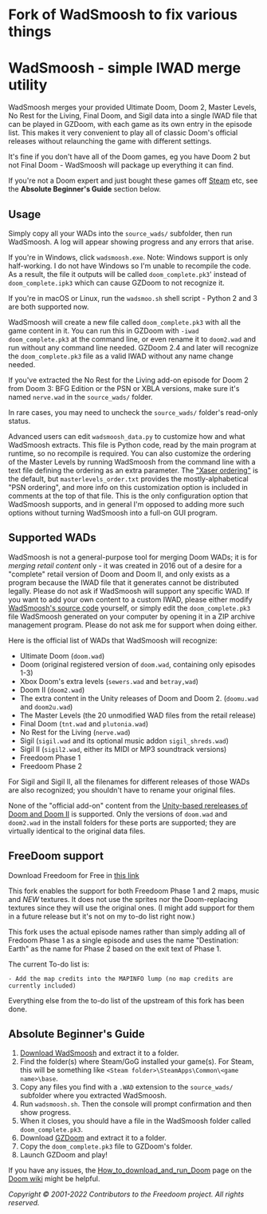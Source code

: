 # Fork of WadSmoosh to fix various things

# WadSmoosh - simple IWAD merge utility

WadSmoosh merges your provided Ultimate Doom, Doom 2, Master Levels, No Rest for the Living, Final Doom, and Sigil data into a single IWAD file that can be played in GZDoom, with each game as its own entry in the episode list. This makes it very convenient to play all of classic Doom's official releases without relaunching the game with different settings.

It's fine if you don't have all of the Doom games, eg you have Doom 2 but not Final Doom - WadSmoosh will package up everything it can find.

If you're not a Doom expert and just bought these games off [Steam](http://store.steampowered.com/sub/18397/) etc, see the **Absolute Beginner's Guide** section below.

## Usage

Simply copy all your WADs into the `source_wads/` subfolder, then run WadSmoosh. A log will appear showing progress and any errors that arise.

If you're in Windows, click `wadsmoosh.exe`.
Note: Windows support is only half-working. I do not have Windows so I'm unable to recompile the code.
As a result, the file it outputs will be called `doom_complete.pk3`' instead of `doom_complete.ipk3` which can cause GZDoom to not recognize it.

If you're in macOS or Linux, run the `wadsmoo.sh` shell script - Python 2 and 3 are both supported now.

WadSmoosh will create a new file called `doom_complete.pk3` with all the game content in it. You can run this in GZDoom with `-iwad doom_complete.pk3` at the command line, or even rename it to `doom2.wad` and run without any command line needed. GZDoom 2.4 and later will recognize the `doom_complete.pk3` file as a valid IWAD without any name change needed.

If you've extracted the No Rest for the Living add-on episode for Doom 2 from Doom 3: BFG Edition or the PSN or XBLA versions, make sure it's named `nerve.wad` in the `source_wads/` folder.

In rare cases, you may need to uncheck the `source_wads/` folder's read-only status.

Advanced users can edit `wadsmoosh_data.py` to customize how and what WadSmoosh extracts. This file is Python code, read by the main program at runtime, so no recompile is required. You can also customize the ordering of the Master Levels by running WadSmoosh from the command line with a text file defining the ordering as an extra parameter. The ["Xaser ordering"](https://forum.zdoom.org/viewtopic.php?p=634600#p634600) is the default, but `masterlevels_order.txt` provides the mostly-alphabetical "PSN ordering", and more info on this customization option is included in comments at the top of that file. This is the only configuration option that WadSmoosh supports, and in general I'm opposed to adding more such options without turning WadSmoosh into a full-on GUI program.

## Supported WADs

WadSmoosh is not a general-purpose tool for merging Doom WADs; it is for *merging retail content* only - it was created in 2016 out of a desire for a "complete" retail version of Doom and Doom II, and only exists as a program because the IWAD file that it generates cannot be distributed legally. Please do not ask if WadSmoosh will support any specific WAD. If you want to add your own content to a custom IWAD, please either modify [WadSmoosh's source code](https://heptapod.host/jp-lebreton/wadsmoosh) yourself, or simply edit the `doom_complete.pk3` file WadSmoosh generated on your computer by opening it in a ZIP archive management program. Please do not ask me for support when doing either.

Here is the official list of WADs that WadSmoosh will recognize:
- Ultimate Doom (`doom.wad`)
- Doom (original registered version of `doom.wad`, containing only episodes 1-3)
- Xbox Doom's extra levels (`sewers.wad` and `betray,wad`)
- Doom II (`doom2.wad`)
- The extra content in the Unity releases of Doom and Doom 2. (`doomu.wad` and `doom2u.wad`)
- The Master Levels (the 20 unmodified WAD files from the retail release)
- Final Doom (`tnt.wad` and `plutonia.wad`)
- No Rest for the Living (`nerve.wad`)
- Sigil (`sigil.wad` and its optional music addon `sigil_shreds.wad`)
- Sigil II (`sigil2.wad`, either its MIDI or MP3 soundtrack versions)
- Freedoom Phase 1
- Freedoom Phase 2

For Sigil and Sigil II, all the filenames for different releases of those WADs are also recognized; you shouldn't have to rename your original files.

None of the "official add-on" content from the [Unity-based rereleases of Doom and Doom II](https://doomwiki.org/wiki/Doom_Classic_Unity_port) is supported. Only the versions of `doom.wad` and `doom2.wad` in the install folders for these ports are supported; they are virtually identical to the original data files.

## FreeDoom support

Download Freedoom for Free in [this link](https://freedoom.github.io/download.html)

This fork enables the support for both Freedoom Phase 1 and 2 maps, music and *NEW* textures. It does not use the sprites nor the Doom-replacing textures since they will use the original ones. (I might add support for them in a future release but it's not on my to-do list right now.)

This fork uses the actual episode names rather than simply adding all of Fredoom Phase 1 as a single episode and uses the name "Destination: Earth" as the name for Phase 2 based on the exit text of Phase 1.

The current To-do list is:

    - Add the map credits into the MAPINFO lump (no map credits are currently included)

Everything else from the to-do list of the upstream of this fork has been done.

## Absolute Beginner's Guide

1. [Download WadSmoosh](https://jp.itch.io/wadsmoosh) and extract it to a folder.
2. Find the folder(s) where Steam/GoG installed your game(s). For Steam, this will be something like `<Steam folder>\SteamApps\Common\<game name>\base`.
3. Copy any files you find with a `.WAD` extension to the `source_wads/` subfolder where you extracted WadSmoosh.
4. Run `wadsmoosh.sh`. Then the console will prompt confirmation and then show progress.
5. When it closes, you should have a file in the WadSmoosh folder called `doom_complete.pk3`.
6. Download [GZDoom](http://gzdoom.drdteam.org) and extract it to a folder.
7. Copy the `doom_complete.pk3` file to GZDoom's folder.
8. Launch GZDoom and play!

If you have any issues, the [How_to_download_and_run_Doom](http://doomwiki.org/wiki/How_to_download_and_run_Doom) page on the [Doom wiki](http://doomwiki.org) might be helpful.

_Copyright © 2001-2022 Contributors to the Freedoom project. All rights reserved._
